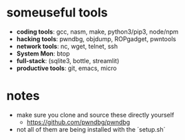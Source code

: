 # someuseful tools
- **coding  tools**: gcc, nasm, make, python3/pip3, node/npm
- **hacking tools**: pwndbg, objdump, ROPgadget, pwntools
- **network tools**: nc, wget, telnet, ssh
- **System Mon**: btop
- **full-stack**: (sqlite3, bottle, streamlit)
- **productive tools**: git, emacs, micro

# notes
- make sure you clone and source these directly yourself
  - https://github.com/pwndbg/pwndbg
- not all of them are being installed with the ´setup.sh´
